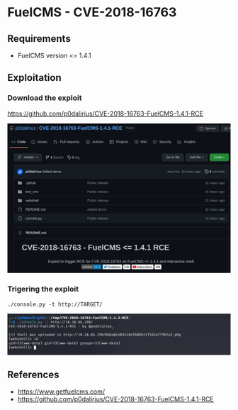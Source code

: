 # FuelCMS - CVE-2018-16763

## Requirements

 - FuelCMS version <= 1.4.1

## Exploitation

### Download the exploit 

https://github.com/p0dalirius/CVE-2018-16763-FuelCMS-1.4.1-RCE

![](./imgs/exploit.png)

### Trigering the exploit

```
./console.py -t http://TARGET/ 
```
![](./imgs/exploit_trigger.png)

## References
 - https://www.getfuelcms.com/
 - https://github.com/p0dalirius/CVE-2018-16763-FuelCMS-1.4.1-RCE

